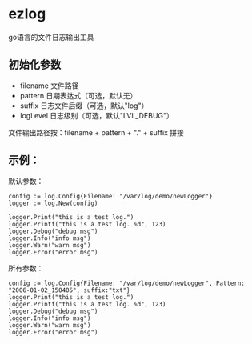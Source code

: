 # ezlog
go语言的文件日志输出工具

## 初始化参数
- filename 文件路径
- pattern  日期表达式（可选，默认无）
- suffix   日志文件后缀（可选，默认"log"）
- logLevel 日志级别（可选，默认"LVL_DEBUG"）

文件输出路径按：filename + pattern + "." + suffix 拼接

## 示例：

默认参数：

	config := log.Config{Filename: "/var/log/demo/newLogger"}
	logger := log.New(config)

	logger.Print("this is a test log.")
	logger.Printf("this is a test log. %d", 123)
	logger.Debug("debug msg")
	logger.Info("info msg")
	logger.Warn("warn msg")
	logger.Error("error msg")

所有参数：

	config := log.Config{Filename: "/var/log/demo/newLogger", Pattern: "2006-01-02_150405", suffix:"txt"}
	logger.Print("this is a test log.")
	logger.Printf("this is a test log. %d", 123)
	logger.Debug("debug msg")
	logger.Info("info msg")
	logger.Warn("warn msg")
	logger.Error("error msg")
